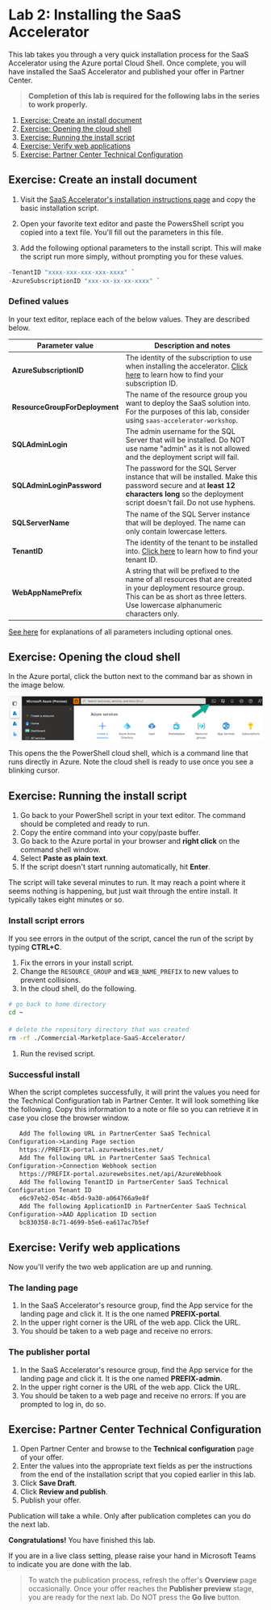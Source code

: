 # Lab 2: Installing the SaaS Accelerator

This lab takes you through a very quick installation process for the SaaS Accelerator using the Azure portal Cloud Shell. Once complete, you will have installed the SaaS Accelerator and published your offer in Partner Center.

> **Completion of this lab is required for the following labs in the series to work properly.**

<!-- no toc -->
1. [Exercise: Create an install document](#exercise-create-an-install-document)
1. [Exercise: Opening the cloud shell](#exercise-opening-the-cloud-shell)
1. [Exercise: Running the install script](#exercise-running-the-install-script)
1. [Exercise: Verify web applications](#exercise-verify-web-applications)
1. [Exercise: Partner Center Technical Configuration](#exercise-partner-center-technical-configuration)

## Exercise: Create an install document

1. Visit the [SaaS Accelerator's installation instructions page](https://github.com/Azure/Commercial-Marketplace-SaaS-Accelerator/blob/main/docs/Installation-Instructions.md#) and copy the basic installation script.

2. Open your favorite text editor and paste the PowersShell script you copied into a text file. You'll fill out the parameters in this file.

3. Add the following optional parameters to the install script. This will make the script run more simply, without prompting you for these values.

```powershell
-TenantID "xxxx-xxx-xxx-xxx-xxxx" `
-AzureSubscriptionID "xxx-xx-xx-xx-xxxx" `
```

### Defined values

In your text editor, replace each of the below values. They are described below.

| Parameter value | Description and notes |
|---|---|
| **AzureSubscriptionID** | The identity of the subscription to use when installing the accelerator. [Click here](https://docs.microsoft.com/en-us/azure/azure-portal/get-subscription-tenant-id#find-your-azure-subscription) to learn how to find your subscription ID. |
| **ResourceGroupForDeployment** | The name of the resource group you want to deploy the SaaS solution into. For the purposes of this lab, consider using `saas-accelerator-workshop`. |
| **SQLAdminLogin** | The admin username for the SQL Server that will be installed. Do NOT use name "admin" as it is not allowed and the deployment script will fail. |
| **SQLAdminLoginPassword** | The password for the SQL Server instance that will be installed. Make this password secure and at **least 12 characters long** so the deployment script doesn't fail. Do not use hyphens. |
| **SQLServerName** | The name of the SQL Server instance that will be deployed. The name can only contain lowercase letters. |
| **TenantID** | The identity of the tenant to be installed into. [Click here](https://docs.microsoft.com/en-us/azure/active-directory/fundamentals/active-directory-how-to-find-tenant#find-tenant-id-through-the-azure-portal) to learn how to find your tenant ID. |
| **WebAppNamePrefix** | A string that will be prefixed to the name of all resources that are created in your deployment resource group. This can be as short as three letters. Use lowercase alphanumeric characters only. |

[See here](https://github.com/Azure/Commercial-Marketplace-SaaS-Accelerator/blob/main/docs/Installation-Instructions.md#parameters) for explanations of all parameters including optional ones.

## Exercise: Opening the cloud shell

In the Azure portal, click the button next to the command bar as shown in the image below.

![Command shell](../images/01.png)

This opens the the PowerShell cloud shell, which is a command line that runs directly in Azure. Note the cloud shell is ready to use once you see a blinking cursor.

## Exercise: Running the install script

1. Go back to your PowerShell script in your text editor. The command should be completed and ready to run.
1. Copy the entire command into your copy/paste buffer.
1. Go back to the Azure portal in your browser and **right click** on the command shell window.
1. Select **Paste as plain text**.
1. If the script doesn't start running automatically, hit **Enter**.

The script will take several minutes to run. It may reach a point where it seems nothing is happening, but just wait through the entire install. It typically takes eight minutes or so.

### Install script errors

If you see errors in the output of the script, cancel the run of the script by typing **CTRL+C**.

1. Fix the errors in your install script. 
1. Change the `RESOURCE_GROUP` and `WEB_NAME_PREFIX` to new values to prevent collisions.
1. In the cloud shell, do the following.

```bash
# go back to home directory
cd ~

# delete the repository directory that was created
rm -rf ./Commercial-Marketplace-SaaS-Accelerator/
```

1. Run the revised script.

### Successful install

When the script completes successfully, it will print the values you need for the Technical Configuration tab in Partner Center. It will look something like the following. Copy this information to a note or file so you can retrieve it in case you close the browser window.

```text
   Add The following URL in PartnerCenter SaaS Technical Configuration->Landing Page section
   https://PREFIX-portal.azurewebsites.net/
   Add The following URL in PartnerCenter SaaS Technical Configuration->Connection Webhook section
   https://PREFIX-portal.azurewebsites.net/api/AzureWebhook
   Add The following TenantID in PartnerCenter SaaS Technical Configuration Tenant ID
   e6c97eb2-054c-4b5d-9a30-a064766a9e8f
   Add The following ApplicationID in PartnerCenter SaaS Technical Configuration->AAD Application ID section
   bc830358-8c71-4699-b5e6-ea617ac7b5ef
```

## Exercise: Verify web applications

Now you'll verify the two web application are up and running.

### The landing page

1. In the SaaS Accelerator's resource group, find the App service for the landing page and click it. It is the one named **PREFIX-portal**.
1. In the upper right corner is the URL of the web app. Click the URL.
1. You should be taken to a web page and receive no errors.

### The publisher portal

1. In the SaaS Accelerator's resource group, find the App service for the landing page and click it. It is the one named **PREFIX-admin**.
1. In the upper right corner is the URL of the web app. Click the URL.
1. You should be taken to a web page and receive no errors. If you are prompted to log in, do so.

## Exercise: Partner Center Technical Configuration

1. Open Partner Center and browse to the **Technical configuration** page of your offer.
1. Enter the values into the appropriate text fields as per the instructions from the end of the installation script that you copied earlier in this lab.
1. Click **Save Draft**.
1. Click **Review and publish**.
1. Publish your offer.

Publication will take a while. Only after publication completes can you do the next lab.

**Congratulations!** You have finished this lab.

If you are in a live class setting, please raise your hand in Microsoft Teams to indicate you are done with the lab.

> To watch the publication process, refresh the offer's **Overview** page occasionally. Once your offer reaches the **Publisher preview** stage, you are ready for the next lab. Do NOT press the **Go live** button.
